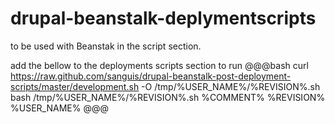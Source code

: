 drupal-beanstalk-deplymentscripts
=================================

to be used with Beanstak in the script section.

add the bellow to the deployments scripts section to run
@@@bash
curl https://raw.github.com/sanguis/drupal-beanstalk-post-deployment-scripts/master/development.sh -O /tmp/%USER_NAME%/%REVISION%.sh
bash /tmp/%USER_NAME%/%REVISION%.sh %COMMENT% %REVISION% %USER_NAME%
@@@

